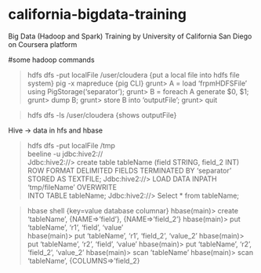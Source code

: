 # california-bigdata-training
Big Data (Hadoop and Spark) Training by University of California San Diego on Coursera platform

#some hadoop commands 
> hdfs dfs -put localFile /user/cloudera     {put a local file into hdfs file system}
> pig -x mapreduce          {pig CLI}
   grunt>  A = load ‘frpmHDFSFile’ using PigStorage(‘separator’);
   grunt>  B = foreach A generate $0, $1;
   grunt>  dump B;
   grunt>  store B into ‘outputFile’;
   grunt>  quit

> hdfs dfs -ls /user/cloudera   {shows outputFile}

      
Hive -> data in hfs and hbase  
   
> hdfs dfs -put localFile /tmp          
> beeline -u jdbc:hive2://  
   Jdbc:hive2://>  create table tableName (field STRING, field_2 INT) \
                            ROW FORMAT DELIMITED FIELDS TERMINATED BY ‘separator’  \
                             STORED AS TEXTFILE;
   Jdbc:hive2://>  LOAD DATA INPATH ‘tmp/fileName’ OVERWRITE \
                           INTO TABLE tableName;
   Jdbc:hive2://>  Select * from tableName;

       
> hbase shell   {key=value database columnar}
   hbase(main)>  create ‘tableName’, {NAME=>’field’}, {NAME=>’field_2’}
   hbase(main)>  put ‘tableName’, ‘r1’, ‘field’, ‘value’  
   hbase(main)>  put ‘tableName’, ‘r1’, ‘field_2’, ‘value_2’ 
   hbase(main)>  put ‘tableName’, ‘r2’, ‘field’, ‘value’ 
   hbase(main)>  put ‘tableName’, ‘r2’, ‘field_2’, ‘value_2’
   hbase(main)>  scan ’tableName’
   hbase(main)>  scan ‘tableName’,  {COLUMNS=>’field_2}
  
   
      
      
  
   

